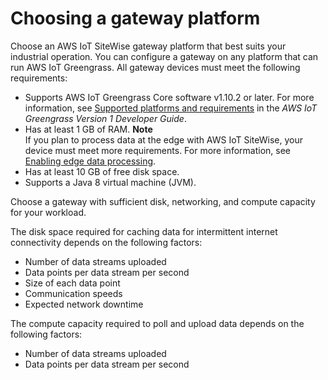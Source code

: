 # Choosing a gateway platform<a name="choose-gateway-platform"></a>

Choose an AWS IoT SiteWise gateway platform that best suits your industrial operation\. You can configure a gateway on any platform that can run AWS IoT Greengrass\. All gateway devices must meet the following requirements:
+ Supports AWS IoT Greengrass Core software v1\.10\.2 or later\. For more information, see [Supported platforms and requirements](https://docs.aws.amazon.com/greengrass/latest/developerguide/what-is-gg.html#gg-platforms) in the *AWS IoT Greengrass Version 1 Developer Guide*\.
+ Has at least 1 GB of RAM\.
**Note**  
If you plan to process data at the edge with AWS IoT SiteWise, your device must meet more requirements\. For more information, see [Enabling edge data processing](edge-processing.md)\.
+ Has at least 10 GB of free disk space\.
+ Supports a Java 8 virtual machine \(JVM\)\.

Choose a gateway with sufficient disk, networking, and compute capacity for your workload\.

The disk space required for caching data for intermittent internet connectivity depends on the following factors:
+ Number of data streams uploaded
+ Data points per data stream per second
+ Size of each data point
+ Communication speeds
+ Expected network downtime

The compute capacity required to poll and upload data depends on the following factors:
+ Number of data streams uploaded
+ Data points per data stream per second